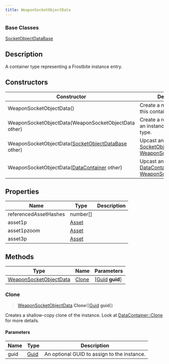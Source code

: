 ```yaml
---
title: WeaponSocketObjectData
---
```

### Base Classes

[SocketObjectDataBase](/vext/ref/fb/socketobjectdatabase/)

## Description

A container type representing a Frostbite instance entry.

## Constructors

| Constructor                                                                       | Description                                                                                                                         |
| --------------------------------------------------------------------------------- | ----------------------------------------------------------------------------------------------------------------------------------- |
| WeaponSocketObjectData()                                                          | Create a new instance of this container type.                                                                                       |
| WeaponSocketObjectData(WeaponSocketObjectData other)                              | Create a reference copy of an instance of the same type.                                                                            |
| WeaponSocketObjectData([SocketObjectDataBase](/vext/ref/fb/socketobjectdatabase/) other)        | Upcast an instance of type [SocketObjectDataBase](/vext/ref/fb/socketobjectdatabase/) to [WeaponSocketObjectData](/vext/ref/fb/weaponsocketobjectdata/).        |
| WeaponSocketObjectData([DataContainer](/vext/ref/shared/class/datacontainer) other) | Upcast an instance of type [DataContainer](/vext/ref/shared/class/datacontainer) to [WeaponSocketObjectData](/vext/ref/fb/weaponsocketobjectdata/). |

## Properties

| Name                  | Type           | Description |
| --------------------- | -------------- | ----------- |
| referencedAssetHashes | number\[\]     |             |
| asset1p               | [Asset](/vext/ref/fb/asset/) |             |
| asset1pzoom           | [Asset](/vext/ref/fb/asset/) |             |
| asset3p               | [Asset](/vext/ref/fb/asset/) |             |

## Methods

| Type                                             | Name            | Parameters                                     |
| ------------------------------------------------ | --------------- | ---------------------------------------------- |
| [WeaponSocketObjectData](/vext/ref/fb/weaponsocketobjectdata/) | [Clone](#clone) | \[[Guid](/vext/ref/shared/class/guid) **guid**\] |

### Clone

> [WeaponSocketObjectData](/vext/ref/fb/weaponsocketobjectdata/) **Clone**(\[[Guid](/vext/ref/shared/class/guid) **guid**\])

Creates a shallow-copy clone of the instance. Look at [DataContainer::Clone](/vext/ref/shared/class/datacontainer#clone) for more details.

#### Parameters

| Name | Type         | Description                                 |
| ---- | ------------ | ------------------------------------------- |
| guid | [Guid](/vext/ref/shared/class/guid/) | An optional GUID to assign to the instance. |
